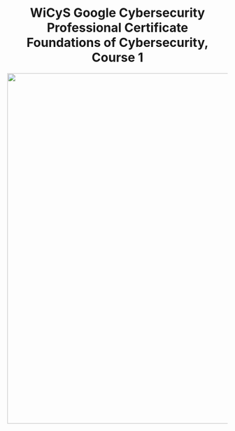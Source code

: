 <h1 align="center">WiCyS Google Cybersecurity Professional Certificate<br>
Foundations of Cybersecurity, Course 1</h1>
<p align="center"><img width="800px" src="https://github.com/user-attachments/assets/bed9c780-d92b-4702-9a89-d4aeca783554"> </p>
